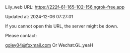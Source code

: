 Lily_web URL: https://222f-61-165-102-156.ngrok-free.app

Updated at: 2024-12-06 07:27:01

If you cannot open this URL, the server might be down.

Please contact: 

goley04@foxmail.com Or Wechat:GL_yeaH